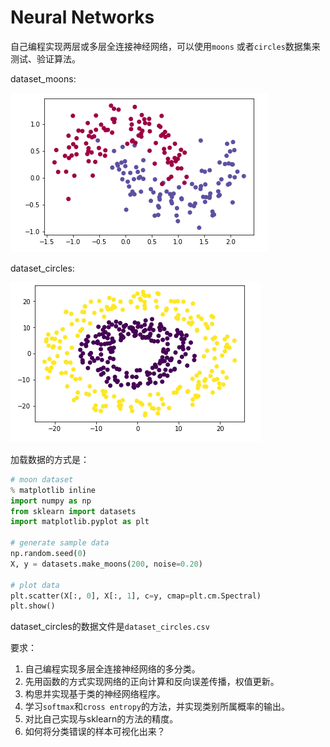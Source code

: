 # Neural Networks

自己编程实现两层或多层全连接神经网络，可以使用`moons` 或者`circles`数据集来测试、验证算法。



dataset_moons:

![dataset_moons](images/dataset_moon.png)



dataset_circles:

![dataset_circles](images/dataset_circle.png)

加载数据的方式是：
```python
# moon dataset
% matplotlib inline
import numpy as np
from sklearn import datasets
import matplotlib.pyplot as plt

# generate sample data
np.random.seed(0)
X, y = datasets.make_moons(200, noise=0.20)

# plot data
plt.scatter(X[:, 0], X[:, 1], c=y, cmap=plt.cm.Spectral)
plt.show()
```

dataset_circles的数据文件是`dataset_circles.csv`



要求：

1. 自己编程实现多层全连接神经网络的多分类。
2. 先用函数的方式实现网络的正向计算和反向误差传播，权值更新。
3. 构思并实现基于类的神经网络程序。
4. 学习`softmax`和`cross entropy`的方法，并实现类别所属概率的输出。
5. 对比自己实现与sklearn的方法的精度。
6. 如何将分类错误的样本可视化出来？